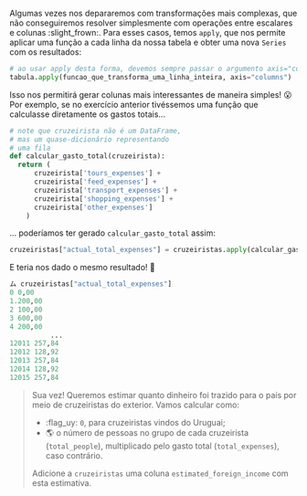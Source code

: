 Algumas vezes nos depararemos com transformações mais complexas, que não conseguiremos resolver simplesmente com operações entre escalares e colunas :slight_frown:. Para esses casos, temos `apply`, que nos permite aplicar uma função a cada linha da nossa tabela e obter uma nova `Series` com os resultados:

```python
# ao usar apply desta forma, devemos sempre passar o argumento axis="columns"
tabula.apply(funcao_que_transforma_uma_linha_inteira, axis="columns")
```

Isso nos permitirá gerar colunas mais interessantes de maneira simples! :open_mouth: Por exemplo, se no exercício anterior tivéssemos uma função que calculasse diretamente os gastos totais...

```python
# note que cruzeirista não é um DataFrame,
# mas um quase-dicionário representando
# uma fila
def calcular_gasto_total(cruzeirista):
  return (
      cruzeirista['tours_expenses'] +
      cruzeirista['feed_expenses'] +
      cruzeirista['transport_expenses'] +
      cruzeirista['shopping_expenses'] +
      cruzeirista['other_expenses']
    )
```

... poderíamos ter gerado `calcular_gasto_total` assim:

``` python
cruzeiristas["actual_total_expenses"] = cruzeiristas.apply(calcular_gasto_total, axis="columns")
```

E teria nos dado o mesmo resultado! :tada:

``` python
ム cruzeiristas["actual_total_expenses"]
0 0,00
1.200,00
2 100,00
3 600,00
4 200,00
          ...
12011 257,84
12012 128,92
12013 257,84
12014 128,92
12015 257,84
```


> Sua vez! Queremos estimar quanto dinheiro foi trazido para o país por meio de cruzeiristas do exterior. Vamos calcular como:
>
> * :flag_uy: `0`, para cruzeiristas vindos do Uruguai;
> * :earth_americas: o número de pessoas no grupo de cada cruzeirista (`total_people`), multiplicado pelo gasto total (`total_expenses`), caso contrário.
>
> Adicione a `cruzeiristas` uma coluna `estimated_foreign_income` com esta estimativa.
 